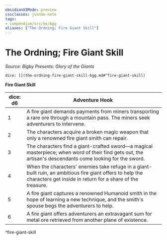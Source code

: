 ```yaml
---
obsidianUIMode: preview
cssclasses: json5e-note
tags:
- compendium/src/5e/bgg
aliases: ["The Ordning; Fire Giant Skill"]
---
```

# The Ordning; Fire Giant Skill
*Source: Bigby Presents: Glory of the Giants* 

`dice: [](the-ordning-fire-giant-skill-bgg.md#^fire-giant-skill)`

**Fire Giant Skill**

| dice: d6 | Adventure Hook |
|----------|----------------|
| 1 | A fire giant demands payments from miners transporting a rare ore through a mountain pass. The miners seek adventurers to intervene. |
| 2 | The characters acquire a broken magic weapon that only a renowned fire giant smith can repair. |
| 3 | The characters find a giant-crafted sword—a magical masterpiece; when word of their find gets out, the artisan's descendants come looking for the sword. |
| 4 | When the characters' enemies take refuge in a giant-built ruin, an ambitious fire giant offers to help the characters get inside in return for a share of the treasure. |
| 5 | A fire giant captures a renowned Humanoid smith in the hope of learning a new technique, and the smith's spouse begs the adventurers to help. |
| 6 | A fire giant offers adventurers an extravagant sum for metal ore retrieved from another plane of existence. |
^fire-giant-skill